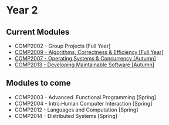 # Year 2

## Current Modules
- COMP2002 - Group Projects [Full Year]
- [COMP2009 - Algorithms, Correctness & Efficiency [Full Year]](/2009/Introduction.md)
- [COMP2007 - Operating Systems & Concurrency [Autumn]](/2007/Introduction.md)
- [COMP2013 - Developing Maintainable Software [Autumn]](/2013/Introduction.md)

## Modules to come
- COMP2003 - Advanced. Functional Programming [Spring]
- COMP2004 - Intro:Human Computer Interaction [Spring]
- COMP2012 - Languages and Computation [Spring]
- COMP2014 - Distributed Systems [Spring]